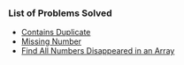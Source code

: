### List of Problems Solved

* [Contains Duplicate](https://leetcode.com/problems/contains-duplicate/)
* [Missing Number](https://leetcode.com/problems/missing-number/)
* [Find All Numbers Disappeared in an Array](https://leetcode.com/problems/find-all-numbers-disappeared-in-an-array/)
